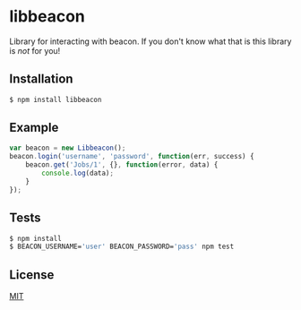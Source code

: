 # libbeacon
Library for interacting with beacon. If you don't know what that is this library is _not_ for you!

## Installation
```bash
$ npm install libbeacon
```

## Example
```js
var beacon = new Libbeacon();
beacon.login('username', 'password', function(err, success) {
    beacon.get('Jobs/1', {}, function(error, data) {
        console.log(data);
    }
});
```

## Tests
```bash
$ npm install
$ BEACON_USERNAME='user' BEACON_PASSWORD='pass' npm test
```

## License
[MIT](LICENSE)
